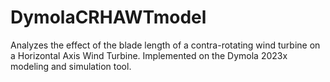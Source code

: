 # DymolaCRHAWTmodel
Analyzes the effect of the blade length of a contra-rotating wind turbine on a Horizontal Axis Wind Turbine. Implemented on the Dymola 2023x modeling and simulation tool.
